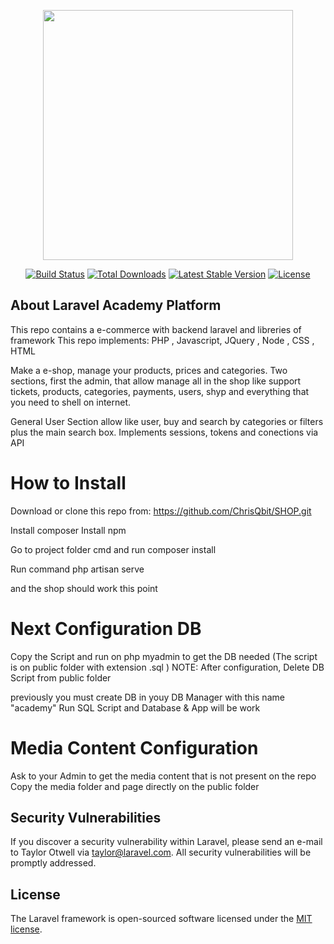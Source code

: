 <p align="center"><img src="https://res.cloudinary.com/dtfbvvkyp/image/upload/v1566331377/laravel-logolockup-cmyk-red.svg" width="400"></p>

<p align="center">
<a href="https://travis-ci.org/laravel/framework"><img src="https://travis-ci.org/laravel/framework.svg" alt="Build Status"></a>
<a href="https://packagist.org/packages/laravel/framework"><img src="https://poser.pugx.org/laravel/framework/d/total.svg" alt="Total Downloads"></a>
<a href="https://packagist.org/packages/laravel/framework"><img src="https://poser.pugx.org/laravel/framework/v/stable.svg" alt="Latest Stable Version"></a>
<a href="https://packagist.org/packages/laravel/framework"><img src="https://poser.pugx.org/laravel/framework/license.svg" alt="License"></a>
</p>

## About Laravel Academy Platform
This repo contains a e-commerce with backend laravel and libreries of framework
This repo implements: PHP , Javascript, JQuery , Node , CSS , HTML

Make a e-shop, manage your products, prices and categories. 
Two sections, first the admin, that allow manage all in the shop like support tickets, products, categories, payments, users, shyp and everything that you need to shell on internet.

General User Section allow like user, buy and search by categories or filters plus the main search box.
Implements sessions, tokens and conections via API


# How to Install
Download or clone this repo from: https://github.com/ChrisQbit/SHOP.git

Install composer
Install npm

Go to project folder cmd and run composer install

Run command php artisan serve

and the shop should work this point

# Next Configuration DB
Copy the Script and run on php myadmin to get the DB needed
(The script is on public folder with extension .sql )
NOTE: After configuration,  Delete DB Script from public folder

previously you must create DB in youy DB Manager with this name "academy"
Run SQL Script and Database & App will be work


# Media Content Configuration
Ask to your Admin to get the media content that is not present on the repo
Copy the media folder and page directly on the public folder



## Security Vulnerabilities

If you discover a security vulnerability within Laravel, please send an e-mail to Taylor Otwell via [taylor@laravel.com](mailto:taylor@laravel.com). All security vulnerabilities will be promptly addressed.

## License

The Laravel framework is open-sourced software licensed under the [MIT license](https://opensource.org/licenses/MIT).
